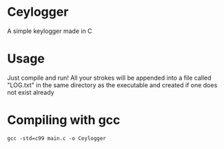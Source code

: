 # Ceylogger
A simple keylogger made in C
# Usage
Just compile and run! All your strokes will be appended into a file called "LOG.txt" in the same directory as the executable and created if one does not exist already
# Compiling with gcc
```
gcc -std=c99 main.c -o Ceylogger
```